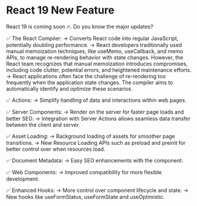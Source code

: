 # React 19 New Feature

React 19 is coming soon 🔥. Do you know the major updates?

✅ The React Compiler:
→ Converts React code into regular JavaScript, potentially doubling performance.
→ React developers traditionally used manual memoization techniques, like useMemo, useCallback, and memo APIs, to manage re-rendering behavior with state changes. However, the React team recognizes that manual memoization introduces compromises, including code clutter, potential errors, and heightened maintenance efforts.
→ React applications often face the challenge of re-rendering too frequently when the application state changes. The compiler aims to automatically identify and optimize these scenarios.

✅ Actions:
→ Simplify handling of data and interactions within web pages.

✅ Server Components:
→ Render on the server for faster page loads and better SEO.
→ Integration with Server Actions allows seamless data transfer between the client and server.

✅ Asset Loading:
→ Background loading of assets for smoother page transitions.
→ New Resource Loading APIs such as preload and preinit for better control over when resources load.

✅ Document Metadata:
→ Easy SEO enhancements with the <DocumentHead> component.

✅ Web Components:
→ Improved compatibility for more flexible development.

✅ Enhanced Hooks:
→ More control over component lifecycle and state.
→ New hooks like useFormStatus, useFormState and useOptimistic.
